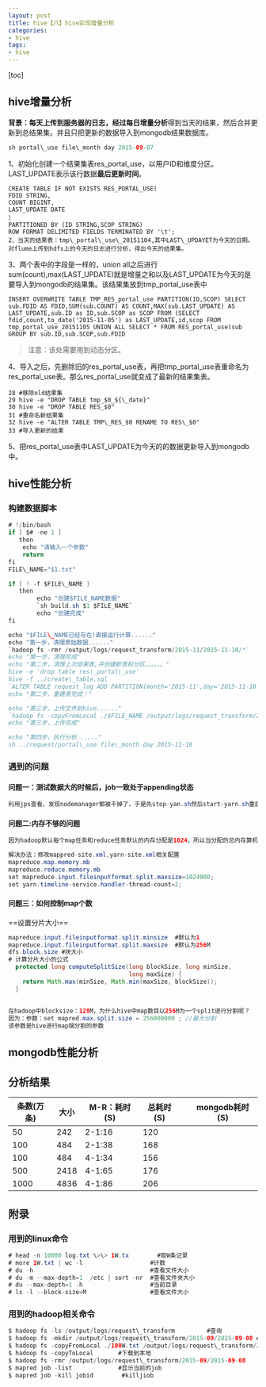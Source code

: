 ```yaml
---
layout: post
title: hive【八】hive实现增量分析
categories: 
- hive
tags: 
- hive
---
```

[toc]

## hive增量分析
**背景：**每天上传到服务器的日志，经过**每日增量分析**得到当天的结果，然后合并更新到总结果集。并且只把更新的数据导入到mongodb结果数据库。


```java
sh portal\_use file\_month day 2015-09-07
```
1、初始化创建一个结果集表res\_portal\_use，以用户ID和维度分区。LAST\_UPDATE表示该行数据**最后更新时间**。

	CREATE TABLE IF NOT EXISTS RES_PORTAL_USE(  
	FDID STRING,  
	COUNT BIGINT,  
	LAST_UPDATE DATE  
	）  
	PARTITIONED BY (ID STRING,SCOP STRING)  
	ROW FORMAT DELIMITED FIELDS TERMINATED BY '\t';  
	2、当天的结果表：tmp\_portal\_use\_20151104,其中LAST\_UPDAYET为今天的日期。对flume上传到hdfs上的今天的日志进行分析，得出今天的结果集。

3、两个表中的字段是一样的，union all之后进行sum(count),max(LAST\_UPDATE)就是增量之和以及LAST\_UPDATE为今天的是要导入到mongodb的结果集。该结果集放到tmp\_portal\_use表中

	INSERT OVERWRITE TABLE TMP_RES_portal_use PARTITION(ID,SCOP) SELECT sub.FDID AS FDID,SUM(sub.COUNT) AS COUNT,MAX(sub.LAST_UPDATE) AS LAST_UPDATE,sub.ID as ID,sub.SCOP as SCOP FROM (SELECT fdid,count,to_date('2015-11-05') as LAST_UPDATE,id,scop FROM tmp_portal_use_20151105 UNION ALL SELECT * FROM RES_portal_use)sub GROUP BY sub.ID,sub.SCOP,sub.FDID  
> 注意：该处需要用到动态分区。

4、导入之后，先删除旧的res\_portal\_use表，再把tmp\_portal\_use表重命名为res\_portal\_use表。那么res\_portal\_use就变成了最新的结果集表。

 
 ```ava
 28 #移除old结果集  
 29 hive -e "DROP TABLE tmp_$0_${\_date}"  
 30 hive -e "DROP TABLE RES_$0"  
 31 #重命名新结果集  
 32 hive -e "ALTER TABLE TMP\_RES_$0 RENAME TO RES\_$0"  
 33 #导入更新的结果  
 ```
5、把res\_portal\_use表中LAST\_UPDATE为今天的的数据更新导入到mongodb中。

## hive性能分析
### 构建数据脚本

```java
# !/bin/bash
if [ $# -ne 1 ]
   then
	echo "请输入一个参数"
	return
fi
FILE\_NAME="$1.txt"

if [ ! -f $FILE\_NAME ]
   then
	    echo "创建$FILE_NAME数据"
	    `sh build.sh $1 $FILE_NAME`
	    echo "创建完成"
fi

echo "$FILE\_NAME已经存在!直接运行计算......"
echo "第一步，清理原始数据......"
`hadoop fs -rmr /output/logs/request_transform/2015-11/2015-11-10/*`
echo "第一步，清理完成"
echo "第二步，清理上次结果表,并创建新表和分区。。。。。。"
hive -e 'drop table res\_portal\_use'
hive -f ../create\_table.sql
`ALTER TABLE request_log ADD PARTITION(month='2015-11',day='2015-11-10') LOCATION '/output/logs/request_transform/2015-11/2015-11-10'`
echo "第二步，重建表完成！"

echo "第三步，上传文件到hive......"
`hadoop fs -copyFromLocal ./$FILE_NAME /output/logs/request_transform/2015-11/2015-11-10`
echo "第三步，上传完成"

echo "第四步，执行分析......"
sh ../request/portal\_use file\_month day 2015-11-10
```

### 遇到的问题
#### 问题一：测试数据大的时候后，job一致处于appending状态

```java
利用jps查看，发现nodemanager都被干掉了，于是先stop-yan.sh然后start-yarn.sh重启。
```

#### 问题二:内存不够的问题

```java
因为hadoop默认每个map任务和reduce任务默认的内存分配是1024，所以当分配的总内存算机的内存的时候则会出现问题。  

解决办法：修改mappred-site.xml,yarn-site.xml相关配置
mapreduce.map.memory.mb  
mapreduce.reduce.memory.mb
set mapreduce.input.fileinputformat.split.maxsize=1024000;  
set yarn.timeline-service.handler-thread-count=2;
```

#### 问题三：如何控制map个数

==设置分片大小==

```java
mapreduce.input.fileinputformat.split.minsize  #默认为1  
mapreduce.input.fileinputformat.split.maxsize  #默认为256M  
dfs.block.size #块大小
# 计算分片大小的公式
  protected long computeSplitSize(long blockSize, long minSize,
	                              long maxSize) {
	return Math.max(minSize, Math.min(maxSize, blockSize));
  }
  
  
在hadoop中blocksize：128M，为什么hive中map数目以256M为一个split进行分割呢？
因为：参数：set mapred.max.split.size = 256000000 ; //最大分割
该参数是hive进行map端分割的参数

```
## mongodb性能分析
## 分析结果

|条数(万条)|大小|M-R：耗时(S)|总耗时(S)||mongodb耗时(S)|
|---|---|---|--|--|--|
|50|242|2-1:16|120|
|100|484|2-1:38|168|
|100|484|4-1:34|156|
|500|2418|4-1:65|176|
|1000|4836|4-1:86|206|

## 附录
### 用到的linux命令

```java
# head -n 10000 log.txt \>\> 1W.tx        #取W条记录
# more 1W.txt | wc -l                   #计数
# du -h                                 #查看文件大小
# du -m --max-depth=1  /etc | sort -nr  #查看文件夹大小
# du --max-depth=1 -h                   #当前目录
# ls -l --block-size=M                  #查看文件大小
```
### 用到的hadoop相关命令


```java
$ hadoop fs -ls /output/logs/request\_transform         #查询  
$ hadoop fs -mkdir /output/logs/request\_transform/2015-09/2015-09-08 #创建一个目录  
$ hadoop fs -copyFromLocal ./100W.txt /output/logs/request\_transform/2015-09/2015-09-08        #上传到hdfs  
$ hadoop fs -copyToLocal       #下载到本地  
$ hadoop fs -rmr /output/logs/request\_transform/2015-09/2015-09-08  
$ mapred job -list             #显示当前的job  
$ mapred job -kill jobid        #killjiob
```
